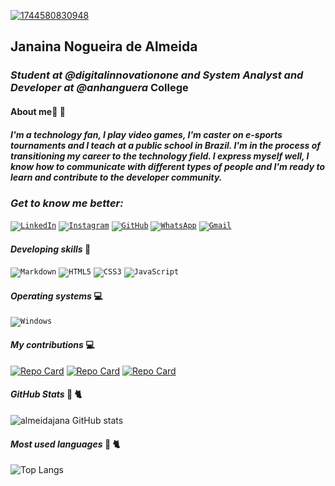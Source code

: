 <a href="https://ibb.co/LhsP0kTt"><img src="https://i.ibb.co/LhsP0kTt/1744580830948.jpg" alt="1744580830948" border="0"></a>
## Janaina Nogueira de Almeida 

### *Student at @digitalinnovationone and System Analyst and Developer at  @anhanguera* College

#### **About me**&#128154; &#128155;</p>
##### I'm a technology fan, I play video games, I'm caster on e-sports tournaments and I teach at a public school in Brazil. I'm in the process of transitioning my career to the technology field. I express myself well, I know how to communicate with different types of people and I'm ready to learn and contribute to the developer community.

### *Get to know me better:*


   <code>[![LinkedIn](https://img.shields.io/badge/LinkedIn-0077B5?style=for-the-badge&logo=linkedin&logoColor=white)](https://www.linkedin.com/in/janaina-almeida/)</code>
      </td>
    </tr>
    <tr>
      <td>
        <code>[![Instagram](https://img.shields.io/badge/-Instagram-%23E4405F?style=for-the-badge&logo=instagram&logoColor=white)](https://www.instagram.com/jana.almeidadev/)</code>
      </td>
    </tr>
    <tr>
      <td>
        <code>[![GitHub](https://img.shields.io/badge/GitHub-100000?style=for-the-badge&logo=github&logoColor=white)](https://github.com/almeidajana)</code>
      </td>
    </tr>
    <tr>
      <td>
	   <code>[![WhatsApp](https://img.shields.io/badge/WhatsApp-25D366?style=for-the-badge&logo=whatsapp&logoColor=white)](https://wa.me/5534992888524)</code>
      </td>
    </tr>
      <td>
	  <code>[![Gmail](https://img.shields.io/badge/Gmail-333333?style=for-the-badge&logo=gmail&logoColor=red)](mailto:jnalmeidadev)</code>
      </td>
    </tr>
      </tr>
      <td>

#### *Developing skills* &#129504;</p>
 <code>![Markdown](https://img.shields.io/badge/Markdown-000?style=for-the-badge&logo=markdown)</code>
      </td>
    </tr>
    <tr>
      <td>
        <code>![HTML5](https://img.shields.io/badge/HTML5-E34F26?style=for-the-badge&logo=html5&logoColor=white)</code>
        <code>![CSS3](https://img.shields.io/badge/CSS3-1572B6?style=for-the-badge&logo=css3&logoColor=white)</code>
	<code>![JavaScript](https://img.shields.io/badge/JavaScript-F7DF1E?style=for-the-badge&logo=javascript&logoColor=black)</code>
          
              

#### *Operating systems* &#128187;</p>
<code>![Windows](https://img.shields.io/badge/Windows-000?style=for-the-badge&logo=windows&logoColor=2CA5E0)</code>
      </td>
    </tr>
    <tr>
      <td>

#### *My contributions* &#128187;</p>
[![Repo Card](https://github-readme-stats.vercel.app/api/pin/?username=almeidajana&repo=dio-lab-open-source&bg_color=000&border_color=30A3DC&show_icons=true&icon_color=30A3DC&title_color=E94D5F&text_color=FFF)](https://github.com/almeidajana/dio-lab-open-source)
[![Repo Card](https://github-readme-stats.vercel.app/api/pin/?username=almeidajana&repo=desafio-projeto-html-1-dio&bg_color=000&border_color=30A3DC&show_icons=true&icon_color=30A3DC&title_color=E94D5F&text_color=FFF)](https://github.com/almeidajana/desafio-projeto-html-1-dio)
[![Repo Card](https://github-readme-stats.vercel.app/api/pin/?username=almeidajana&repo=desafio-projeto-html-2-dio&bg_color=000&border_color=30A3DC&show_icons=true&icon_color=30A3DC&title_color=E94D5F&text_color=FFF)](https://github.com/almeidajana/desafio-projeto-html-2-dio)

#### *GitHub Stats* &#128025; &#128008;</p>

![almeidajana GitHub stats](https://github-readme-stats.vercel.app/api?username=almeidajana&theme=jolly)

#### *Most used languages* &#128025; &#128008;</p>

![Top Langs](https://github-readme-stats-git-masterrstaa-rickstaa.vercel.app/api/top-langs/?username=almeidajana&bg_color=000&border_color=30A3DC&title_color=E94D5F&text_color=FFF)

